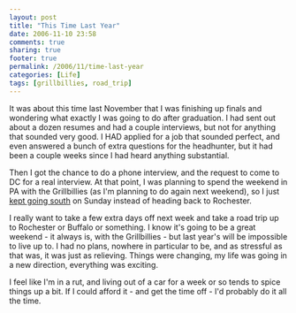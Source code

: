 ```yaml
---
layout: post
title: "This Time Last Year"
date: 2006-11-10 23:58
comments: true
sharing: true
footer: true
permalink: /2006/11/time-last-year
categories: [Life]
tags: [grillbillies, road_trip]
---
```

It was about this time last November that I was finishing up finals and wondering what exactly I was going to do after graduation.  I had sent out about a dozen resumes and had a couple interviews, but not for anything that sounded very good.  I HAD applied for a job that sounded perfect, and even answered a bunch of extra questions for the headhunter, but it had been a couple weeks since I had heard anything substantial.

Then I got the chance to do a phone interview, and the request to come to DC for a real interview.  At that point, I was planning to spend the weekend in PA with the Grillbillies (as I'm planning to do again next weekend), so I just <a href="http://www.brockli.com/archives/2005/11/go_south_young_man.php">kept going south</a> on Sunday instead of heading back to Rochester.

I really want to take a few extra days off next week and take a road trip up to Rochester or Buffalo or something.  I know it's going to be a great weekend - it always is, with the Grillbillies - but last year's will be impossible to live up to.  I had no plans, nowhere in particular to be, and as stressful as that was, it was just as relieving.  Things were changing, my life was going in a new direction, everything was exciting.

I feel like I'm in a rut, and living out of a car for a week or so tends to spice things up a bit.  If I could afford it - and get the time off - I'd probably do it all the time.
